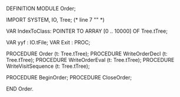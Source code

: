 DEFINITION MODULE Order;

IMPORT SYSTEM, IO, Tree;
(* line 7 "" *)

VAR IndexToClass: POINTER TO ARRAY [0 .. 10000] OF Tree.tTree;


VAR yyf	: IO.tFile;
VAR Exit	: PROC;

PROCEDURE Order (t: Tree.tTree);
PROCEDURE WriteOrderDecl (t: Tree.tTree);
PROCEDURE WriteOrderEval (t: Tree.tTree);
PROCEDURE WriteVisitSequence (t: Tree.tTree);

PROCEDURE BeginOrder;
PROCEDURE CloseOrder;

END Order.
